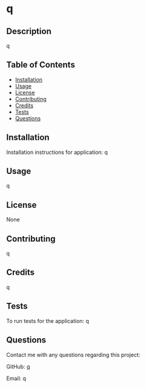 
# q


## Description
q

## Table of Contents
* [Installation](#installation)
* [Usage](#usage)
* [License](#license)
* [Contributing](#contributing)
* [Credits](#credits)
* [Tests](#tests)
* [Questions](#questions)

## Installation
Installation instructions for application:
q

## Usage
q

## License 
None

## Contributing 
q

## Credits
q

## Tests
To run tests for the application:
q

## Questions 
Contact me with any questions regarding this project:

GitHub: [q](https://github.com/q)

Email: q
